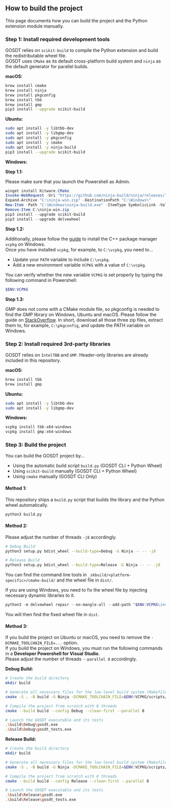 ## How to build the project

This page documents how you can build the project and the Python extension module manually.

### Step 1: Install required development tools

GOSDT relies on `scikit-build` to compile the Python extension and build the redistributable wheel file.  
GOSDT uses `CMake` as its default cross-platform build system and `ninja` as the default generator for parallel builds.

**macOS:**

```bash
brew install cmake
brew install ninja
brew install pkgconfig
brew install tbb
brew install gmp
pip3 install --upgrade scikit-build
```

**Ubuntu:**

```bash
sudo apt install -y libtbb-dev
sudo apt install -y libgmp-dev
sudo apt install -y pkgconfig
sudo apt install -y cmake
sudo apt install -y ninja-build
pip3 install --upgrade scikit-build
```

**Windows:**

**Step 1.1:** 

Please make sure that you launch the Powershell as Admin.

```ps1
winget install Kitware.CMake
Invoke-WebRequest -Uri "https://github.com/ninja-build/ninja/releases/latest/download/ninja-win.zip" -OutFile "C:\ninja-win.zip"
Expand-Archive "C:\ninja-win.zip" -DestinationPath "C:\Windows\"
New-Item -Path "C:\Windows\ninja-build.exe" -ItemType SymbolicLink -Value "C:\Windows\ninja.exe"
Remove-Item C:\ninja-win.zip
pip3 install --upgrade scikit-build
pip3 install --upgrade delvewheel
```

**Step 1.2:**

Additionally, please follow the [guide](https://vcpkg.io/en/getting-started.html) to install the C++ package manager `vcpkg` on Windows.  
Once you have installed `vcpkg`, for example, to `C:\vcpkg`, you need to...
- Update your `PATH` variable to include `C:\vcpkg`.
- Add a new environment variable `VCPKG` with a value of `C:\vcpkg`.

You can verify whether the new variable `VCPKG` is set properly by typing the following command in Powershell:

```ps1
$ENV:VCPKG
```

**Step 1.3:**

GMP does not come with a CMake module file, so pkgconfig is needed to find the GMP library on Windows, Ubuntu and macOS.
Please follow the guide on [StackOverflow](https://stackoverflow.com/a/22363820). In short, download all those three zip files, extract them to, for example, `C:\pkgconfig`, and update the PATH variable on Windows.

### Step 2: Install required 3rd-party libraries

GOSDT relies on `IntelTBB` and `GMP`.
Header-only libraries are already included in this repository.

**macOS:**

```bash
brew install tbb
brew install gmp
```

**Ubuntu:**

```bash
sudo apt install -y libtbb-dev
sudo apt install -y libgmp-dev
```

**Windows:**

```ps1
vcpkg install tbb:x64-windows
vcpkg install gmp:x64-windows
```

### Step 3: Build the project

You can build the GOSDT project by...
- Using the automatic build script `build.py` (GOSDT CLI + Python Wheel)
- Using `scikit-build` manually (GOSDT CLI + Python Wheel)
- Using `cmake` manually (GOSDT CLI Only)

#### Method 1:

This repository ships a `build.py` script that builds the library and the Python wheel automatically.

```bash
python3 build.py
```

#### Method 2:

Please adjust the number of threads `-j8` accordingly.

```bash
# Debug Build
python3 setup.py bdist_wheel --build-type=Debug -G Ninja -- -- -j8

# Release Build
python3 setup.py bdist_wheel --build-type=Release -G Ninja -- -- -j8
```

You can find the command line tools in `_skbuild/<platform-specific>/cmake-build/` and the wheel file in `dist/`.

If you are using Windows, you need to fix the wheel file by injecting necessary dynamic libraries to it.

```ps1
python3 -m delvewheel repair --no-mangle-all --add-path "$ENV:VCPKG\installed\x64-windows\bin" dist/gosdt-1.0.5-cp310-cp310-win_amd64.whl -w dist
```

You will then find the fixed wheel file in `dist`.

#### Method 3:

If you build the project on Ubuntu or macOS, you need to remove the `-DCMAKE_TOOLCHAIN_FILE=...` option.  
If you build the project on Windows, you must run the following commands in a **Developer Powershell for Visual Studio**.  
Please adjust the number of threads `--parallel 8` accordingly.

**Debug Build:**

```bash
# Create the build directory
mkdir build

# Generate all necessary files for the low-level build system (Makefile on *inx and MSBuild on Windows)
cmake -S . -B build -G Ninja -DCMAKE_TOOLCHAIN_FILE=$ENV:VCPKG/scripts/buildsystems/vcpkg.cmake -DCMAKE_BUILD_TYPE=Debug 

# Compile the project from scratch with 8 threads
cmake --build build --config Debug --clean-first --parallel 8

# Launch the GOSDT executable and its tests
.\build\Debug\gosdt.exe
.\build\Debug\gosdt_tests.exe
```

**Release Build:**

```bash
# Create the build directory
mkdir build

# Generate all necessary files for the low-level build system (Makefile on *inx and MSBuild on Windows)
cmake -S . -B build -G Ninja -DCMAKE_TOOLCHAIN_FILE=$ENV:VCPKG/scripts/buildsystems/vcpkg.cmake -DCMAKE_BUILD_TYPE=Release

# Compile the project from scratch with 8 threads
cmake --build build --config Release --clean-first --parallel 8

# Launch the GOSDT executable and its tests
.\build\Release\gosdt.exe
.\build\Release\gosdt_tests.exe
```